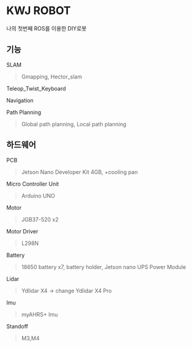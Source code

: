 <H1>KWJ ROBOT</H1>
나의 첫번째 ROS를 이용한 DIY로봇    

<h2>기능</h2> 
SLAM  

>Gmapping, Hector_slam

Teleop_Twist_Keyboard

Navigation

Path Planning

>Global path planning, Local path planning

<h2>하드웨어</h2>

PCB

>Jetson Nano Developer Kit 4GB, +cooling pan

Micro Controller Unit

>Arduino UNO

Motor

>JGB37-520 x2

Motor Driver

>L298N

Battery

>18650 battery x7, battery holder, Jetson nano UPS Power Module

Lidar

>Ydlidar X4 -> change Ydlidar X4 Pro

Imu

>myAHRS+ Imu

Standoff

>M3,M4

